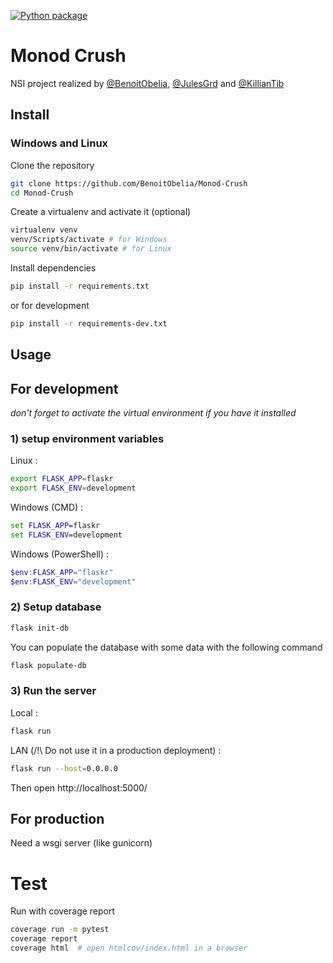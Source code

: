 [![Python package](https://github.com/BenoitObelia/Monod-Crush/actions/workflows/test.yml/badge.svg)](https://github.com/BenoitObelia/Monod-Crush/actions/workflows/test.yml)

# Monod Crush

NSI project realized by [@BenoitObelia](https://github.com/BenoitObelia), [@JulesGrd](https://github.com/JulesGrd) and [@KillianTib](https://github.com/KillianTib)


## Install

### Windows and Linux

Clone the repository
```bash
git clone https://github.com/BenoitObelia/Monod-Crush
cd Monod-Crush
```

Create a virtualenv and activate it (optional)
```bash
virtualenv venv
venv/Scripts/activate # for Windows
source venv/bin/activate # for Linux
```

Install dependencies
```bash
pip install -r requirements.txt
```

or for development
```bash
pip install -r requirements-dev.txt
```

## Usage

## For development
*don't forget to activate the virtual environment if you have it installed*

### 1) setup environment variables

Linux :
```bash
export FLASK_APP=flaskr
export FLASK_ENV=development
```

Windows (CMD) :
```cmd
set FLASK_APP=flaskr
set FLASK_ENV=development
```

Windows (PowerShell) :
```powershell
$env:FLASK_APP="flaskr"
$env:FLASK_ENV="development"
```

### 2) Setup database

```bash
flask init-db
```

You can populate the database with some data with the following command
```bash
flask populate-db
```

### 3) Run the server

Local :
```bash
flask run
```
LAN (/!\ Do not use it in a production deployment) :
```bash
flask run --host=0.0.0.0
```

Then open http://localhost:5000/

## For production

Need a wsgi server (like gunicorn)

# Test

Run with coverage report
```bash
coverage run -m pytest
coverage report
coverage html  # open htmlcov/index.html in a browser
```
